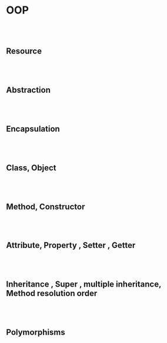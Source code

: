 <!--------------------------------------------------------------------------------- Description -->
# OOP



<!--------------------------------------------------------------------------------- Resource -->
<br><br>

## Resource  
<!-------------------------- Book -->




<!--------------------------------------------------------------------------------- Abstraction -->
<br><br>

## Abstraction  
<!-------------------------- Book -->



<!--------------------------------------------------------------------------------- Encapsulation -->
<br><br>

## Encapsulation  
<!-------------------------- Book -->



<!--------------------------------------------------------------------------------- Class, Object -->
<br><br>

## Class, Object  
<!-------------------------- Book -->



<!--------------------------------------------------------------------------------- Method, Constructor -->
<br><br>

## Method, Constructor  
<!-------------------------- Book -->



<!--------------------------------------------------------------------------------- Attribute, Property , Setter  , Getter -->
<br><br>

## Attribute, Property , Setter  , Getter  
<!-------------------------- Book -->



<!--------------------------------------------------------------------------------- Inheritance , Super , multiple inheritance, Method resolution order -->
<br><br>

## Inheritance , Super , multiple inheritance, Method resolution order  
<!-------------------------- Book -->



<!--------------------------------------------------------------------------------- Polymorphisms -->
<br><br>

## Polymorphisms  
<!-------------------------- Book -->




